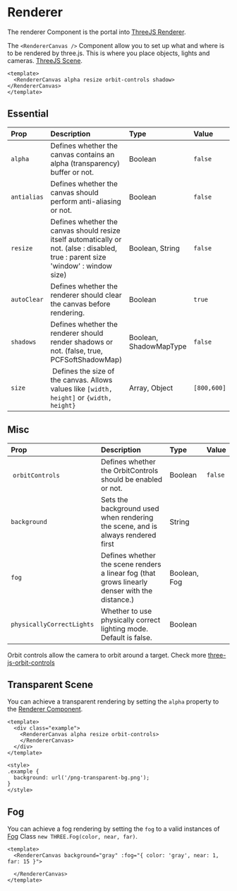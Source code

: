 <script setup>
import TransparentScene from '../../examples/TransparentScene.vue'
import FogScene from '../../examples/Fog.vue'
</script>

# Renderer

The renderer Component is the portal into [ThreeJS Renderer](https://threejs.org/docs/index.html?q=renderer#api/en/renderers/WebGLRenderer).

The `<RendererCanvas />` Component allow you to set up what and where is to be rendered by three.js. This is where you place objects, lights and cameras. [ThreeJS Scene](https://threejs.org/docs/index.html?q=scene#api/en/scenes/WebGLScene).

```vue
<template>
  <RendererCanvas alpha resize orbit-controls shadow> </RendererCanvas>
</template>
```

## Essential

| Prop        | Description                                                                                                                        | Type                   | Value       |
| :---------- | :--------------------------------------------------------------------------------------------------------------------------------- | :--------------------- | :---------- |
| `alpha`     | Defines whether the canvas contains an alpha (transparency) buffer or not.                                                         | Boolean                | `false`     |
| `antialias` | Defines whether the canvas should perform anti-aliasing or not.                                                                    | Boolean                | `false`     |
| `resize`    | Defines whether the canvas should resize itself automatically or not. (alse : disabled, true : parent size 'window' : window size) | Boolean, String        | `false`     |
| `autoClear` | Defines whether the renderer should clear the canvas before rendering.                                                             | Boolean                | `true`      |
| `shadows`   | Defines whether the renderer should render shadows or not. (false, true, PCFSoftShadowMap)                                         | Boolean, ShadowMapType | `false`     |
| `size`      |  Defines the size of the canvas. Allows values like `[width, height]` or `{width, height}`                                         | Array, Object          | `[800,600]` |

## Misc

| Prop                      | Description                                                                                    | Type         | Value   |
| :------------------------ | :--------------------------------------------------------------------------------------------- | :----------- | :------ |
|  `orbitControls`          | Defines whether the OrbitControls should be enabled or not.                                    | Boolean      | `false` |
| `background`              | Sets the background used when rendering the scene, and is always rendered first                | String       |         |
| `fog`                     | Defines whether the scene renders a linear fog (that grows linearly denser with the distance.) | Boolean, Fog |         |
| `physicallyCorrectLights` | Whether to use physically correct lighting mode. Default is false.                             | Boolean      |         |

Orbit controls allow the camera to orbit around a target. Check more [three-js-orbit-controls](https://threejs.org/docs/index.html?q=Orbit#examples/en/controls/OrbitControls)

## Transparent Scene

<TransparentScene />

You can achieve a transparent rendering by setting the `alpha` property to the [Renderer Component](#Renderer).

```vue{3}
<template>
  <div class="example">
    <RendererCanvas alpha resize orbit-controls>
    </RendererCanvas>
  </div>
</template>

<style>
.example {
  background: url('/png-transparent-bg.png');
}
</style>
```

## Fog

You can achieve a fog rendering by setting the `fog` to a valid instances of [Fog](https://threejs.org/docs/#api/en/scenes/Fog) Class `new THREE.Fog(color, near, far)`.

```vue{2}
<template>
  <RendererCanvas background="gray" :fog="{ color: 'gray', near: 1, far: 15 }">

  </RendererCanvas>
</template>
```

<FogScene />
